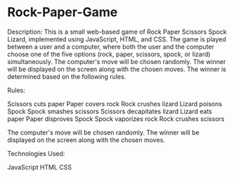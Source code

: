 # Rock-Paper-Game

Description: This is a small web-based game of Rock Paper Scissors Spock Lizard, implemented using JavaScript, HTML, and CSS. The game is played between a user and a computer, where both the user and the computer choose one of the five options (rock, paper, scissors, spock, or lizard) simultaneously. The computer's move will be chosen randomly. The winner will be displayed on the screen along with the chosen moves. The winner is determined based on the following rules.

Rules:

Scissors cuts paper Paper covers rock Rock crushes lizard Lizard poisons Spock Spock smashes scissors Scissors decapitates lizard Lizard eats paper Paper disproves Spock Spock vaporizes rock Rock crushes scissors

The computer's move will be chosen randomly. The winner will be displayed on the screen along with the chosen moves.

Technologies Used:

JavaScript HTML CSS
